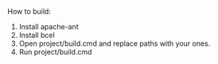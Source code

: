 How to build:
1) Install apache-ant
2) Install bcel
3) Open project/build.cmd and replace paths with your ones.
4) Run project/build.cmd